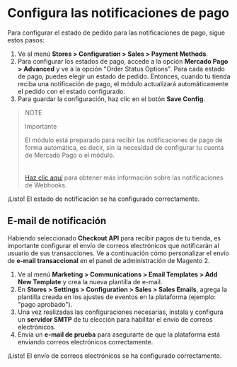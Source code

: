 # Configura las notificaciones de pago

Para configurar el estado de pedido para las notificaciones de pago, sigue estos pasos:

1. Ve al menú **Stores > Configuration > Sales > Payment Methods**.
2. Para configurar los estados de pago, accede a la opción **Mercado Pago > Advanced** y ve a la opción "Order Status Options". 
Para cada estado de pago, puedes elegir un estado de pedido. Entonces, cuando tu tienda reciba una notificación de pago, el módulo actualizará automáticamente el pedido con el estado configurado. 
3. Para guardar la configuración, haz clic en el botón **Save Config**.

> NOTE
>
> Importante
>
> El módulo está preparado para recibir las notificaciones de pago de forma automática, es decir, sin la necesidad de configurar tu cuenta de Mercado Pago o el módulo.</br>
> </br><br/>
> [Haz clic aquí](/developers/es/guides/additional-content/notifications/webhooks/webhooks) para obtener más información sobre las notificaciones de Webhooks.

¡Listo! El estado de notificación se ha configurado correctamente.

## E-mail de notificación

Habiendo seleccionado **Checkout API** para recibir pagos de tu tienda, es importante configurar el envío de correos electrónicos que notificarán al usuario de sus transacciones. Ve a continuación cómo personalizar el envío de **e-mail transaccional** en el panel de administración de Magento 2.

1. Ve al menú **Marketing > Communications > Email Templates > Add New Template** y crea la nueva plantilla de e-mail.
2. En **Stores > Settings > Configuration > Sales > Sales Emails**, agrega la plantilla creada en los ajustes de eventos en la plataforma (ejemplo: "pago aprobado").
3. Una vez realizadas las configuraciones necesarias, instala y configura un **servidor SMTP** de tu elección para habilitar el envío de correos electrónicos.
4. Envía un **e-mail de prueba** para asegurarte de que la plataforma está enviando correos electrónicos correctamente.

¡Listo! El envío de correos electrónicos se ha configurado correctamente.
